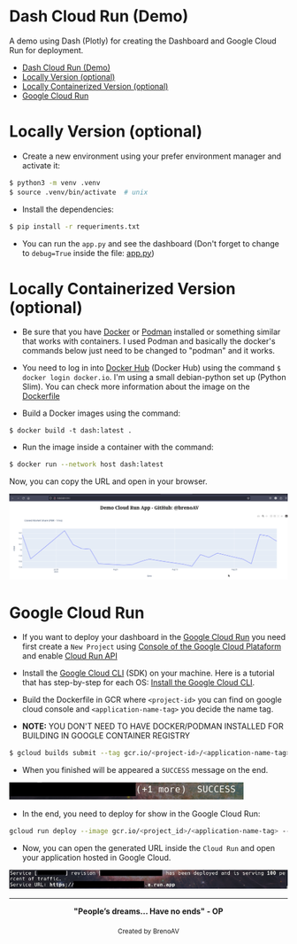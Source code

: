 # Dash Cloud Run (Demo)

A demo using Dash (Plotly) for creating the Dashboard and Google Cloud Run for deployment.

- [Dash Cloud Run (Demo)](#dash-cloud-run-demo)
- [Locally Version (optional)](#locally-version-optional)
- [Locally Containerized Version (optional)](#locally-containerized-version-optional)
- [Google Cloud Run](#google-cloud-run)


# Locally Version (optional)

- Create a new environment using your prefer environment manager and activate it:
 
```bash
$ python3 -m venv .venv
$ source .venv/bin/activate  # unix
```

- Install the dependencies:

```bash
$ pip install -r requeriments.txt
```

- You can run the `app.py` and see the dashboard (Don't forget to change to `debug=True` inside the file: [app.py](app.py))

# Locally Containerized Version (optional)

- Be sure that you have [Docker](https://www.docker.com/get-started/) or [Podman](https://podman.io/docs) installed or something similar that works with containers. I used Podman and basically the docker's commands below just need to be changed to "podman" and it works.

- You need to log in into [Docker Hub](https://hub.docker.com/) (Docker Hub) using the command `$ docker login docker.io`. I'm using a small debian-python set up (Python Slim). You can check more information about the image on the [Dockerfile](./Dockerfile)

- Build a Docker images using the command:

```
$ docker build -t dash:latest .
```

- Run the image inside a container with the command:

```bash
$ docker run --network host dash:latest
```

Now, you can copy the URL and open in your browser.

![Application Running on Browser](imgs/application.png)

# Google Cloud Run

- If you want to deploy your dashboard in the [Google Cloud Run](https://cloud.google.com/run/docs/overview/what-is-cloud-run) you need first create a `New Project` using [Console of the Google Cloud Plataform](https://console.cloud.google.com/) and enable [Cloud Run API](https://console.cloud.google.com/apis/dashboard)

- Install the [Google Cloud CLI](https://cloud.google.com/cli) (SDK) on your machine. Here is a tutorial that has step-by-step for each OS: [Install the Google Cloud CLI](https://cloud.google.com/sdk/docs/install-sdk).

- Build the Dockerfile in GCR where `<project-id>` you can find on google cloud console and `<application-name-tag>` you decide the name tag.

- **NOTE:** YOU DON'T NEED TO HAVE DOCKER/PODMAN INSTALLED FOR BUILDING IN GOOGLE CONTAINER REGISTRY

```bash
$ gcloud builds submit --tag gcr.io/<project-id>/<application-name-tag> --project=<project-id>
```

- When you finished will be appeared a `SUCCESS` message on the end.

![Success built on GCR](imgs/build-success-gcr.png)

- In the end, you need to deploy for show in the Google Cloud Run:

```bash
gcloud run deploy --image gcr.io/<project_id>/<application-name-tag> --platform managed --project=<project_id> --allow-unauthenticated
```

- Now, you can open the generated URL inside the `Cloud Run` and open your application hosted in Google Cloud.

![Succeed Deployment of the Google Cloud Run](imgs/deploy-success.png)

---
<div align="center">
  <strong>"People’s dreams... Have no ends" - OP</strong>
</div>
<p align="center">
  <sub>Created by BrenoAV</sub>
</p>
